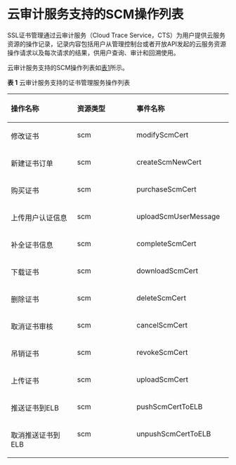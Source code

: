 # 云审计服务支持的SCM操作列表<a name="ZH-CN_TOPIC_0110866183"></a>

SSL证书管理通过云审计服务（Cloud Trace Service，CTS）为用户提供云服务资源的操作记录，记录内容包括用户从管理控制台或者开放API发起的云服务资源操作请求以及每次请求的结果，供用户查询、审计和回溯使用。

云审计服务支持的SCM操作列表如[表1](#table179682288147)所示。

**表 1**  云审计服务支持的证书管理服务操作列表

<a name="table179682288147"></a>
<table><thead align="left"><tr id="zh-cn_topic_0110866155_row35586605163754"><th class="cellrowborder" valign="top" width="29.967003299670036%" id="mcps1.2.4.1.1"><p id="zh-cn_topic_0110866155_p63942737163754"><a name="zh-cn_topic_0110866155_p63942737163754"></a><a name="zh-cn_topic_0110866155_p63942737163754"></a>操作名称</p>
</th>
<th class="cellrowborder" valign="top" width="26.817318268173185%" id="mcps1.2.4.1.2"><p id="zh-cn_topic_0110866155_p30791271163754"><a name="zh-cn_topic_0110866155_p30791271163754"></a><a name="zh-cn_topic_0110866155_p30791271163754"></a>资源类型</p>
</th>
<th class="cellrowborder" valign="top" width="43.215678432156786%" id="mcps1.2.4.1.3"><p id="zh-cn_topic_0110866155_p11065000163754"><a name="zh-cn_topic_0110866155_p11065000163754"></a><a name="zh-cn_topic_0110866155_p11065000163754"></a>事件名称</p>
</th>
</tr>
</thead>
<tbody><tr id="zh-cn_topic_0110866155_row119562058102211"><td class="cellrowborder" valign="top" width="29.967003299670036%" headers="mcps1.2.4.1.1 "><p id="zh-cn_topic_0110866155_p17957958112218"><a name="zh-cn_topic_0110866155_p17957958112218"></a><a name="zh-cn_topic_0110866155_p17957958112218"></a>修改证书</p>
</td>
<td class="cellrowborder" valign="top" width="26.817318268173185%" headers="mcps1.2.4.1.2 "><p id="zh-cn_topic_0110866155_p59577580221"><a name="zh-cn_topic_0110866155_p59577580221"></a><a name="zh-cn_topic_0110866155_p59577580221"></a>scm</p>
</td>
<td class="cellrowborder" valign="top" width="43.215678432156786%" headers="mcps1.2.4.1.3 "><p id="zh-cn_topic_0110866155_p19957195819229"><a name="zh-cn_topic_0110866155_p19957195819229"></a><a name="zh-cn_topic_0110866155_p19957195819229"></a>modifyScmCert</p>
</td>
</tr>
<tr id="zh-cn_topic_0110866155_row11434144202316"><td class="cellrowborder" valign="top" width="29.967003299670036%" headers="mcps1.2.4.1.1 "><p id="zh-cn_topic_0110866155_p5434124413236"><a name="zh-cn_topic_0110866155_p5434124413236"></a><a name="zh-cn_topic_0110866155_p5434124413236"></a>新建证书订单</p>
</td>
<td class="cellrowborder" valign="top" width="26.817318268173185%" headers="mcps1.2.4.1.2 "><p id="zh-cn_topic_0110866155_p1843418442239"><a name="zh-cn_topic_0110866155_p1843418442239"></a><a name="zh-cn_topic_0110866155_p1843418442239"></a>scm</p>
</td>
<td class="cellrowborder" valign="top" width="43.215678432156786%" headers="mcps1.2.4.1.3 "><p id="zh-cn_topic_0110866155_p17434194442312"><a name="zh-cn_topic_0110866155_p17434194442312"></a><a name="zh-cn_topic_0110866155_p17434194442312"></a>createScmNewCert</p>
</td>
</tr>
<tr id="zh-cn_topic_0110866155_row23849839163754"><td class="cellrowborder" valign="top" width="29.967003299670036%" headers="mcps1.2.4.1.1 "><p id="zh-cn_topic_0110866155_p15408598164543"><a name="zh-cn_topic_0110866155_p15408598164543"></a><a name="zh-cn_topic_0110866155_p15408598164543"></a>购买证书</p>
</td>
<td class="cellrowborder" valign="top" width="26.817318268173185%" headers="mcps1.2.4.1.2 "><p id="zh-cn_topic_0110866155_p21609678164729"><a name="zh-cn_topic_0110866155_p21609678164729"></a><a name="zh-cn_topic_0110866155_p21609678164729"></a>scm</p>
</td>
<td class="cellrowborder" valign="top" width="43.215678432156786%" headers="mcps1.2.4.1.3 "><p id="zh-cn_topic_0110866155_p21229321164543"><a name="zh-cn_topic_0110866155_p21229321164543"></a><a name="zh-cn_topic_0110866155_p21229321164543"></a>purchaseScmCert</p>
</td>
</tr>
<tr id="zh-cn_topic_0110866155_row14502393163754"><td class="cellrowborder" valign="top" width="29.967003299670036%" headers="mcps1.2.4.1.1 "><p id="zh-cn_topic_0110866155_p7627313102719"><a name="zh-cn_topic_0110866155_p7627313102719"></a><a name="zh-cn_topic_0110866155_p7627313102719"></a>上传用户认证信息</p>
</td>
<td class="cellrowborder" valign="top" width="26.817318268173185%" headers="mcps1.2.4.1.2 "><p id="zh-cn_topic_0110866155_p144011846131011"><a name="zh-cn_topic_0110866155_p144011846131011"></a><a name="zh-cn_topic_0110866155_p144011846131011"></a>scm</p>
</td>
<td class="cellrowborder" valign="top" width="43.215678432156786%" headers="mcps1.2.4.1.3 "><p id="zh-cn_topic_0110866155_p83051528278"><a name="zh-cn_topic_0110866155_p83051528278"></a><a name="zh-cn_topic_0110866155_p83051528278"></a>uploadScmUserMessage</p>
</td>
</tr>
<tr id="zh-cn_topic_0110866155_row14231157163754"><td class="cellrowborder" valign="top" width="29.967003299670036%" headers="mcps1.2.4.1.1 "><p id="zh-cn_topic_0110866155_p23624324164543"><a name="zh-cn_topic_0110866155_p23624324164543"></a><a name="zh-cn_topic_0110866155_p23624324164543"></a>补全证书信息</p>
</td>
<td class="cellrowborder" valign="top" width="26.817318268173185%" headers="mcps1.2.4.1.2 "><p id="zh-cn_topic_0110866155_p9148175015107"><a name="zh-cn_topic_0110866155_p9148175015107"></a><a name="zh-cn_topic_0110866155_p9148175015107"></a>scm</p>
</td>
<td class="cellrowborder" valign="top" width="43.215678432156786%" headers="mcps1.2.4.1.3 "><p id="zh-cn_topic_0110866155_p1610521712245"><a name="zh-cn_topic_0110866155_p1610521712245"></a><a name="zh-cn_topic_0110866155_p1610521712245"></a>completeScmCert</p>
</td>
</tr>
<tr id="zh-cn_topic_0110866155_row34643839163754"><td class="cellrowborder" valign="top" width="29.967003299670036%" headers="mcps1.2.4.1.1 "><p id="zh-cn_topic_0110866155_p41080428164543"><a name="zh-cn_topic_0110866155_p41080428164543"></a><a name="zh-cn_topic_0110866155_p41080428164543"></a>下载证书</p>
</td>
<td class="cellrowborder" valign="top" width="26.817318268173185%" headers="mcps1.2.4.1.2 "><p id="zh-cn_topic_0110866155_p57061651111018"><a name="zh-cn_topic_0110866155_p57061651111018"></a><a name="zh-cn_topic_0110866155_p57061651111018"></a>scm</p>
</td>
<td class="cellrowborder" valign="top" width="43.215678432156786%" headers="mcps1.2.4.1.3 "><p id="zh-cn_topic_0110866155_p4542329112719"><a name="zh-cn_topic_0110866155_p4542329112719"></a><a name="zh-cn_topic_0110866155_p4542329112719"></a>downloadScmCert</p>
</td>
</tr>
<tr id="zh-cn_topic_0110866155_row41488368163754"><td class="cellrowborder" valign="top" width="29.967003299670036%" headers="mcps1.2.4.1.1 "><p id="zh-cn_topic_0110866155_p21562731164543"><a name="zh-cn_topic_0110866155_p21562731164543"></a><a name="zh-cn_topic_0110866155_p21562731164543"></a>删除证书</p>
</td>
<td class="cellrowborder" valign="top" width="26.817318268173185%" headers="mcps1.2.4.1.2 "><p id="zh-cn_topic_0110866155_p5523125461013"><a name="zh-cn_topic_0110866155_p5523125461013"></a><a name="zh-cn_topic_0110866155_p5523125461013"></a>scm</p>
</td>
<td class="cellrowborder" valign="top" width="43.215678432156786%" headers="mcps1.2.4.1.3 "><p id="zh-cn_topic_0110866155_p1836319129253"><a name="zh-cn_topic_0110866155_p1836319129253"></a><a name="zh-cn_topic_0110866155_p1836319129253"></a>deleteScmCert</p>
</td>
</tr>
<tr id="zh-cn_topic_0110866155_row6673942410221"><td class="cellrowborder" valign="top" width="29.967003299670036%" headers="mcps1.2.4.1.1 "><p id="zh-cn_topic_0110866155_p3718425510221"><a name="zh-cn_topic_0110866155_p3718425510221"></a><a name="zh-cn_topic_0110866155_p3718425510221"></a>取消证书审核</p>
</td>
<td class="cellrowborder" valign="top" width="26.817318268173185%" headers="mcps1.2.4.1.2 "><p id="zh-cn_topic_0110866155_p4508175610109"><a name="zh-cn_topic_0110866155_p4508175610109"></a><a name="zh-cn_topic_0110866155_p4508175610109"></a>scm</p>
</td>
<td class="cellrowborder" valign="top" width="43.215678432156786%" headers="mcps1.2.4.1.3 "><p id="zh-cn_topic_0110866155_p2518165610221"><a name="zh-cn_topic_0110866155_p2518165610221"></a><a name="zh-cn_topic_0110866155_p2518165610221"></a>cancelScmCert</p>
</td>
</tr>
<tr id="zh-cn_topic_0110866155_row88409573274"><td class="cellrowborder" valign="top" width="29.967003299670036%" headers="mcps1.2.4.1.1 "><p id="zh-cn_topic_0110866155_p584015752718"><a name="zh-cn_topic_0110866155_p584015752718"></a><a name="zh-cn_topic_0110866155_p584015752718"></a>吊销证书</p>
</td>
<td class="cellrowborder" valign="top" width="26.817318268173185%" headers="mcps1.2.4.1.2 "><p id="zh-cn_topic_0110866155_p88401057192714"><a name="zh-cn_topic_0110866155_p88401057192714"></a><a name="zh-cn_topic_0110866155_p88401057192714"></a>scm</p>
</td>
<td class="cellrowborder" valign="top" width="43.215678432156786%" headers="mcps1.2.4.1.3 "><p id="zh-cn_topic_0110866155_p88418570278"><a name="zh-cn_topic_0110866155_p88418570278"></a><a name="zh-cn_topic_0110866155_p88418570278"></a>revokeScmCert</p>
</td>
</tr>
<tr id="zh-cn_topic_0110866155_row61814113287"><td class="cellrowborder" valign="top" width="29.967003299670036%" headers="mcps1.2.4.1.1 "><p id="zh-cn_topic_0110866155_p49861327152810"><a name="zh-cn_topic_0110866155_p49861327152810"></a><a name="zh-cn_topic_0110866155_p49861327152810"></a>上传证书</p>
</td>
<td class="cellrowborder" valign="top" width="26.817318268173185%" headers="mcps1.2.4.1.2 "><p id="zh-cn_topic_0110866155_p181816112283"><a name="zh-cn_topic_0110866155_p181816112283"></a><a name="zh-cn_topic_0110866155_p181816112283"></a>scm</p>
</td>
<td class="cellrowborder" valign="top" width="43.215678432156786%" headers="mcps1.2.4.1.3 "><p id="zh-cn_topic_0110866155_p111821122817"><a name="zh-cn_topic_0110866155_p111821122817"></a><a name="zh-cn_topic_0110866155_p111821122817"></a>uploadScmCert</p>
</td>
</tr>
<tr id="zh-cn_topic_0110866155_row1250763852811"><td class="cellrowborder" valign="top" width="29.967003299670036%" headers="mcps1.2.4.1.1 "><p id="zh-cn_topic_0110866155_p16459171472913"><a name="zh-cn_topic_0110866155_p16459171472913"></a><a name="zh-cn_topic_0110866155_p16459171472913"></a>推送证书到ELB</p>
</td>
<td class="cellrowborder" valign="top" width="26.817318268173185%" headers="mcps1.2.4.1.2 "><p id="zh-cn_topic_0110866155_p2050713812280"><a name="zh-cn_topic_0110866155_p2050713812280"></a><a name="zh-cn_topic_0110866155_p2050713812280"></a>scm</p>
</td>
<td class="cellrowborder" valign="top" width="43.215678432156786%" headers="mcps1.2.4.1.3 "><p id="zh-cn_topic_0110866155_p45071038122811"><a name="zh-cn_topic_0110866155_p45071038122811"></a><a name="zh-cn_topic_0110866155_p45071038122811"></a>pushScmCertToELB</p>
</td>
</tr>
<tr id="zh-cn_topic_0110866155_row13397311301"><td class="cellrowborder" valign="top" width="29.967003299670036%" headers="mcps1.2.4.1.1 "><p id="zh-cn_topic_0110866155_p103910318300"><a name="zh-cn_topic_0110866155_p103910318300"></a><a name="zh-cn_topic_0110866155_p103910318300"></a>取消推送证书到ELB</p>
</td>
<td class="cellrowborder" valign="top" width="26.817318268173185%" headers="mcps1.2.4.1.2 "><p id="zh-cn_topic_0110866155_p23912311302"><a name="zh-cn_topic_0110866155_p23912311302"></a><a name="zh-cn_topic_0110866155_p23912311302"></a>scm</p>
</td>
<td class="cellrowborder" valign="top" width="43.215678432156786%" headers="mcps1.2.4.1.3 "><p id="zh-cn_topic_0110866155_p10396363016"><a name="zh-cn_topic_0110866155_p10396363016"></a><a name="zh-cn_topic_0110866155_p10396363016"></a>unpushScmCertToELB</p>
</td>
</tr>
</tbody>
</table>

